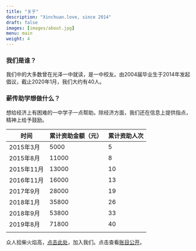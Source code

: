 ```yaml
---
title: "关于"
description: "Xinchuan.love, since 2014"
draft: false
images: [images/about.jpg]
menu: main
weight: 4
---
```


### 我们是谁？

我们中的大多数曾在光泽一中就读，是一中校友。由2004届毕业生于2014年发起倡议，截止2020年1月，我们大约有40人。

### 薪传助学想做什么？

想给经济上有困难的一中学子一点帮助。除经济方面，我们还在信息上提供指点，精神上给予鼓励。



| 时间       | 累计资助金额（元） | 累计资助人次 |
|------------|--------------------|--------------|
| 2015年3月  | 5000               | 5            |
| 2015年8月  | 11000              | 8            |
| 2015年11月 | 13000              | 10           |
| 2016年11月 | 16000              | 13           |
| 2017年9月  | 28000              | 19           |
| 2018年1月  | 35800              | 26           |
| 2018年9月  | 53800              | 33           |
| 2019年8月  | 71800              | 40           |
|            |                    |              |

众人拾柴火焰高，[点击此处](/join)，加入我们。点击查看[账目公开](/tags/账目公开/)。

